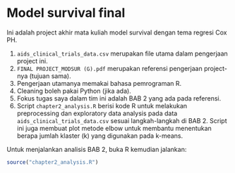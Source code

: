 # Model survival final

Ini adalah project akhir mata kuliah model survival dengan tema regresi Cox PH.

1. `aids_clinical_trials_data.csv` merupakan file utama dalam pengerjaan project ini.
2. `FINAL PROJECT_MODSUR (G).pdf` merupakan referensi pengerjaan project-nya (tujuan sama).
3. Pengerjaan utamanya memakai bahasa pemrograman R.
4. Cleaning boleh pakai Python (jika ada).
5. Fokus tugas saya dalam tim ini adalah BAB 2 yang ada pada referensi.
6. Script `chapter2_analysis.R` berisi kode R untuk melakukan preprocessing dan
   exploratory data analysis pada data `aids_clinical_trials_data.csv` sesuai
   langkah-langkah di BAB 2. Script ini juga membuat plot metode elbow untuk
   membantu menentukan berapa jumlah klaster (k) yang digunakan pada k-means.

Untuk menjalankan analisis BAB 2, buka R kemudian jalankan:

```R
source("chapter2_analysis.R")
```
